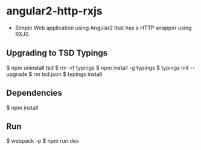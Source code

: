 # angular2-http-rxjs		
 - Simple Web application using Angular2 that has a HTTP wrapper using RXJS
 
 ## Upgrading to TSD Typings
 
  $ npm uninstall tsd
  $ rm -rf typings
  $ npm install -g  typings
  $ typings init --upgrade
  $ rm tsd.json
  $ typings install
  
 ## Dependencies 
  
  $ npm install
  
 ## Run
  
  $ webpack -p
  $ npm run dev   